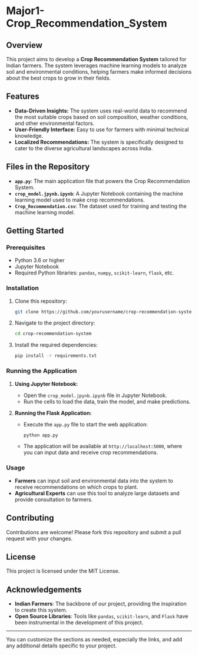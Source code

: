 # Major1-Crop_Recommendation_System
## Overview

This project aims to develop a **Crop Recommendation System** tailored for Indian farmers. The system leverages machine learning models to analyze soil and environmental conditions, helping farmers make informed decisions about the best crops to grow in their fields.

## Features

- **Data-Driven Insights:** The system uses real-world data to recommend the most suitable crops based on soil composition, weather conditions, and other environmental factors.
- **User-Friendly Interface:** Easy to use for farmers with minimal technical knowledge.
- **Localized Recommendations:** The system is specifically designed to cater to the diverse agricultural landscapes across India.

## Files in the Repository

- **`app.py`**: The main application file that powers the Crop Recommendation System.
- **`crop_model.jpynb.ipynb`**: A Jupyter Notebook containing the machine learning model used to make crop recommendations.
- **`Crop_Recommendation.csv`**: The dataset used for training and testing the machine learning model.

## Getting Started

### Prerequisites

- Python 3.6 or higher
- Jupyter Notebook
- Required Python libraries: `pandas`, `numpy`, `scikit-learn`, `flask`, etc.

### Installation

1. Clone this repository:

    ```bash
    git clone https://github.com/yourusername/crop-recommendation-system.git
    ```

2. Navigate to the project directory:

    ```bash
    cd crop-recommendation-system
    ```

3. Install the required dependencies:

    ```bash
    pip install -r requirements.txt
    ```

### Running the Application

1. **Using Jupyter Notebook:**

   - Open the `crop_model.jpynb.ipynb` file in Jupyter Notebook.
   - Run the cells to load the data, train the model, and make predictions.

2. **Running the Flask Application:**

   - Execute the `app.py` file to start the web application:

     ```bash
     python app.py
     ```

   - The application will be available at `http://localhost:5000`, where you can input data and receive crop recommendations.

### Usage

- **Farmers** can input soil and environmental data into the system to receive recommendations on which crops to plant.
- **Agricultural Experts** can use this tool to analyze large datasets and provide consultation to farmers.

## Contributing

Contributions are welcome! Please fork this repository and submit a pull request with your changes.

## License

This project is licensed under the MIT License.

## Acknowledgements

- **Indian Farmers**: The backbone of our project, providing the inspiration to create this system.
- **Open Source Libraries**: Tools like `pandas`, `scikit-learn`, and `Flask` have been instrumental in the development of this project.

---

You can customize the sections as needed, especially the links, and add any additional details specific to your project.